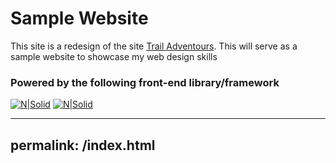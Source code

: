 # Sample Website

This site is a redesign of the site [Trail Adventours](http://trailadventours.com "Trail Adventours"). This will serve as a sample website to showcase my web design skills

### Powered by the following front-end library/framework
[![N|Solid](https://i.imgur.com/UAH2wdq.png)](https://jquery.com/)
[![N|Solid](https://i.imgur.com/8gebed2.png)](https://getbootstrap.com/docs/4.0/getting-started/download/)

---
permalink: /index.html
---
